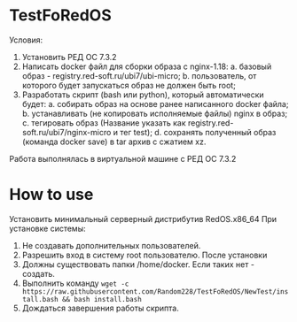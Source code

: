 # TestFoRedOS
Условия:
1. Установить РЕД ОС 7.3.2
2. Написать docker файл для сборки образа с nginx-1.18:
   a. базовый образ - registry.red-soft.ru/ubi7/ubi-micro;
   b. пользователь, от которого будет запускаться образ не должен быть root;
3. Разработать скрипт (bash или python), который автоматически будет:
   a. собирать образ на основе ранее написанного docker файла;
   b. устанавливать (не копировать исполняемые файлы) nginx в образ;
   c. тегировать образ (Название указать как registry.red-soft.ru/ubi7/nginx-micro и тег test);
   d. сохранять полученный образ (команда docker save) в tar архив с сжатием xz.

Работа выполнялась в виртуальной машине с РЕД ОС 7.3.2
# How to use
Установить минимальный серверный дистрибутив RedOS.x86_64
При установке системы:
1) Не создавать дополнительных пользователей.
2) Разрешить вход в систему root пользователю.
После установки
3) Должны существовать папки /home/docker. Если таких нет - создать.
4) Выполнить команду
   ```wget -c https://raw.githubusercontent.com/Random228/TestFoRedOS/NewTest/install.bash && bash install.bash```
5) Дождаться завершения работы скрипта.
